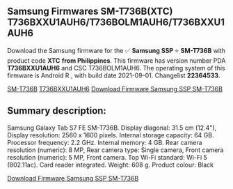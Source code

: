 <h2>Samsung Firmwares SM-T736B(XTC) T736BXXU1AUH6/T736BOLM1AUH6/T736BXXU1AUH6</h2>
Download the Samsung firmware for the ✅ <strong>Samsung SSP </strong> ⭐ <strong>SM-T736B</strong> with product code <strong>XTC</strong> <strong> from Philippines</strong>. This firmware has version number PDA <strong>T736BXXU1AUH6</strong> and CSC T736BOLM1AUH6. The operating system of this firmware is Android R , with build date 2021-09-01. Changelist <strong>22364533</strong>.


[SM-T736B](https://samfirm.shop/samsung/model/SM-T736B)
[T736BXXU1AUH6](https://samfirm.shop/samsung/pda/T736BXXU1AUH6)
[Download Firmware Samsung SSP SM-T736B](https://samfirm.shop/samsung/firmware/451919)
<h2>Summary description:</h2>
<p>Samsung Galaxy Tab S7 FE SM-T736B. Display diagonal: 31.5 cm (12.4"), Display resolution: 2560 x 1600 pixels. Internal storage capacity: 64 GB. Processor frequency: 2.2 GHz. Internal memory: 4 GB. Rear camera resolution (numeric): 8 MP, Rear camera type: Single camera, Front camera resolution (numeric): 5 MP, Front camera. Top Wi-Fi standard: Wi-Fi 5 (802.11ac). Card reader integrated. Weight: 608 g. Product colour: Black</p>


[Download Firmware Samsung SSP SM-T736B](https://samfirm.shop/samsung/firmware/451919)
